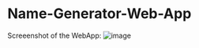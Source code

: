 # Name-Generator-Web-App

Screeenshot of the WebApp:
![image](https://user-images.githubusercontent.com/63103873/120138427-18f7b500-c1f4-11eb-9bad-fffd6fd3e8ee.png)


